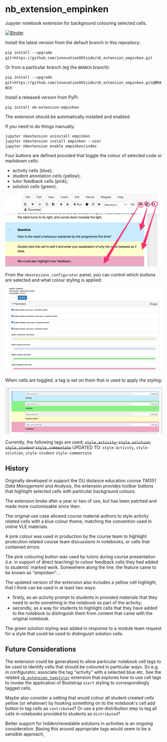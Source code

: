 # nb_extension_empinken
Jupyter notebook extension for background colouring selected cells.

[![Binder](https://mybinder.org/badge_logo.svg)](https://mybinder.org/v2/gh/innovationOUtside/nb_extension_empinken/master)

Install the latest version from the default branch in this repository:

`pip install --upgrade git+https://github.com/innovationOUtside/nb_extension_empinken.git`

Or from a particular branch (eg the `BRANCH` branch):

`pip install --upgrade git+https://github.com/innovationOUtside/nb_extension_empinken.git@BRANCH`

Install a released version from PyPi:

`pip install nb-extension-empinken`

The extension should be automatically installed and enabled.

If you need to do things manually:


```
jupyter nbextension uninstall empinken
jupyter nbextension install empinken --user
jupyter nbextension enable empinken/index
```


Four buttons are defined provided that toggle the colour of selected code or markdown cells:

- activity cells (blue);
- student annotation cells (yellow);
- tutor feedback cells (pink);
- solution cells (green).


![](.images/empinken_buttons.png)

From the `nbextesions_configurator` panel, you can control which buttons are selected and what colour styling is applied:

![](.images/empinken_config.png)


When cells are toggled, a tag is set on them that is used to apply the styling:

![](.images/empinken_tags.png)

Currently, the following tags are used; <s>`style_activity`, `style_solution`, `style_student` `style_commentate`</s> UPDATED TO: `style-activity`, `style-solution`, `style-student` `style-commentate`


## History

Originally developed in support the OU distance education course *TM351 Data Management and Analysis*, the extension provides toolbar buttons that highlight selected cells with particular background colours.

The extension broke after a year or two of use, but has been patched and made more customisable since then.

The original use case allowed course material authors to style activity related cells with a blue colour theme, matching the convention used in online VLE materials.

A pink colour was used in production by the course team to highlight prodcution related course team discussions in notebooks, or cells that contained errors.

The pink colouring button was used by tutors during course presentation (i.e. in support of direct teaching) to colour feedback cells they had added to students' marked work. Somewhere along the line, the feature came to be known as "empinken"... 

The updated version of the extension also includes a yellow cell highlight, that I think can be used in at least two ways:

- firstly, as an activity prompt to students in provided materials that they need to write something in the notebook as part of the activity;
- secondly, as a way for students to highlight cells that they have added to the notebook to distinguish them from content that came with the original notebook.

The green solution styling was added in response to a module team request for a style that could be used to distinguish solution cells.


## Future Considerations

The extension could be generalised to allow particular notebook cell tags to be used to identify cells that should be coloured in particular ways. So e.g. in configurator, associate the tag "activity" with a selected blue etc. See the related [`nb_extension_tagstyler`](https://github.com/innovationOUtside/nb_extension_tagstyler) extension that explores how to use cell tags to invoke the application of Bootstrap `alert` styling to correspondingly tagged cells.

Maybe also consider a setting that would colour all student created cells yellow (or whatever) by hooking something on to the notebook's cell add button to tag cells as `contributed`? Or use a pre-distribution step to tag all cells in notebooks provided to students as `distributed`?

Better support for hidden/revealable solutions in activities is an ongoing consideration. Basing this around appropriate tags would seem to be a sensible approach,
